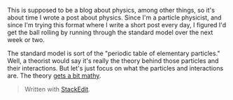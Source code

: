 This is supposed to be a blog about physics, among other things, so it's about time I wrote a post about physics. Since I'm a particle physicist, and since I'm trying this format where I write a short post every day, I figured I'd get the ball rolling by running through the standard model over the next week or two.

The standard model is sort of the "periodic table of elementary particles." Well, a theorist would say it's really the theory behind those particles and their interactions. But let's just focus on what the particles and interactions are. The theory [gets a bit mathy](https://tvtropes.org/pmwiki/pmwiki.php/Main/Understatement).


> Written with [StackEdit](https://stackedit.io/).
<!--stackedit_data:
eyJoaXN0b3J5IjpbMTgwOTk2NDk2OCwtMjA3OTgzOTUwNCw2MT
U5OTYwMjldfQ==
-->